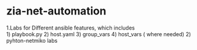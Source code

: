 # zia-net-automation
1.Labs for Different ansible features, which includes   
    1) playbook.py
    2) host.yaml
    3) group_vars
    4) host_vars ( where needed)
 2) pyhton-netmiko labs
